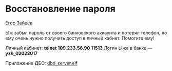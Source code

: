 # Восстановление пароля

[Егор Зайцев](https://t.me/groke)

Ыж забыл пароль от своего банковского аккаунта и потерял телефон, но ему очень нужно получить доступ в личный кабнет. Помогите ему!

Личный кабинет: **telnet 109.233.56.90 11513** 
Логин Ыжа в банке — **yzh_02022017**

Приложение ДБО: [dbo_server.elf](dbo_server.elf)
